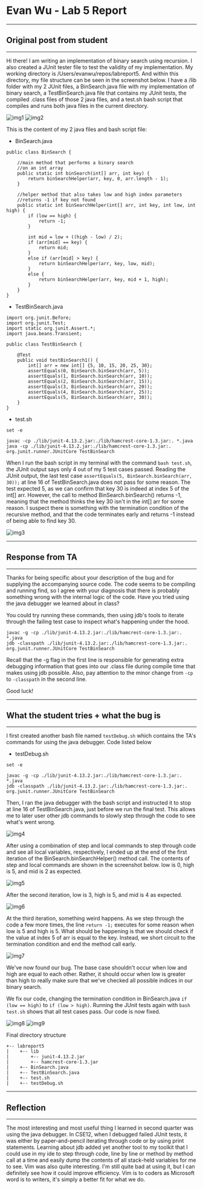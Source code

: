# Evan Wu - Lab 5 Report
---
## Original post from student
---

Hi there! I am writing an implementation of binary search using recursion. I also created a JUnit tester file to test the validity of my implementation. 
My working directory is /Users/evanwu/repos/labreport5. And within this directory, my file structure can be seen in the screenshot below. I have a /lib folder with my 2 JUnit files, 
a BinSearch.java file with my implementation of binary search, a TestBinSearch.java file that contains my JUnit tests, the compiled .class files of those 2 java files, and a test.sh bash script
that compiles and runs both java files in the current directory.


![img1](lab5images/s1.png)
![img2](lab5images/s2.png)

This is the content of my 2 java files and bash script file:

- BinSearch.java
```
public class BinSearch {

    //main method that performs a binary search
    //on an int array
    public static int binSearch(int[] arr, int key) {
        return binSearchHelper(arr, key, 0, arr.length - 1);
    }
    
    //helper method that also takes low and high index parameters
    //returns -1 if key not found
    public static int binSearchHelper(int[] arr, int key, int low, int high) {
        if (low == high) {
            return -1;
        }

        int mid = low + ((high - low) / 2);
        if (arr[mid] == key) {
            return mid;
        }
        else if (arr[mid] > key) {
            return binSearchHelper(arr, key, low, mid);
        }
        else {
            return binSearchHelper(arr, key, mid + 1, high);
        }
    }
}
```

- TestBinSearch.java
```
import org.junit.Before;
import org.junit.Test;
import static org.junit.Assert.*;
import java.beans.Transient;

public class TestBinSearch {

    @Test
    public void testBinSearch1() {
        int[] arr = new int[] {5, 10, 15, 20, 25, 30};
        assertEquals(0, BinSearch.binSearch(arr, 5));
        assertEquals(1, BinSearch.binSearch(arr, 10));
        assertEquals(2, BinSearch.binSearch(arr, 15));
        assertEquals(3, BinSearch.binSearch(arr, 20));
        assertEquals(4, BinSearch.binSearch(arr, 25));
        assertEquals(5, BinSearch.binSearch(arr, 30));
    }
}
```

- test.sh
```
set -e

javac -cp ./lib/junit-4.13.2.jar:./lib/hamcrest-core-1.3.jar:. *.java
java -cp ./lib/junit-4.13.2.jar:./lib/hamcrest-core-1.3.jar:. org.junit.runner.JUnitCore TestBinSearch
```

When I run the bash script in my terminal with the command `bash test.sh`, the JUnit output says only 4 out of my 5 test cases passed. 
Reading the JUnit output, the last test case `assertEquals(5, BinSearch.binSearch(arr, 30));` at line 16 of TestBinSearch.java does not pass for some reason. 
The test expected 5, as we can confirm that key 30 is indeed at index 5 of the int[] arr. However, the call to method BinSearch.binSearch() returns -1, meaning that the method thinks
the key 30 isn't in the int[] arr for some reason. I suspect there is something with the termination condition of the recursive method, and that the code terminates early and returns -1 
instead of being able to find key 30. 


![img3](lab5images/s3.png)

---
## Response from TA
---

Thanks for being specific about your description of the bug and for supplying the accompanying source code. The code seems to be compiling and running find, so I agree with your diagnosis 
that there is probably something wrong with the internal logic of the code. Have you tried using the java debugger we learned about in class?


You could try running these commands, then using jdb's tools to iterate through the failing test case to inspect what's happening under the hood. 

```
javac -g -cp ./lib/junit-4.13.2.jar:./lib/hamcrest-core-1.3.jar:. *.java
jdb -classpath ./lib/junit-4.13.2.jar:./lib/hamcrest-core-1.3.jar:. org.junit.runner.JUnitCore TestBinSearch
```

Recall that the -g flag in the first line is responsible for generating extra debugging information that goes into our .class file during compile time that makes using jdb possible.
Also, pay attention to the minor change from `-cp` to `-classpath` in the second line. 

Good luck!

---
## What the student tries + what the bug is
---

I first created another bash file named `testDebug.sh` which contains the TA's commands for using the java debugger. Code listed below

- testDebug.sh
```
set -e

javac -g -cp ./lib/junit-4.13.2.jar:./lib/hamcrest-core-1.3.jar:. *.java
jdb -classpath ./lib/junit-4.13.2.jar:./lib/hamcrest-core-1.3.jar:. org.junit.runner.JUnitCore TestBinSearch
```

Then, I ran the java debugger with the bash script and instructed it to stop at line 16 of TestBinSearch.java, just before we run the final test. This allows me to later user other jdb
commands to slowly step through the code to see what's went wrong.


![img4](lab5images/s4.png)

After using a combination of step and local commands to step through code and see all local variables, respectively, 
I ended up at the end of the first iteration of the BinSearch.binSearchHelper() method call. The contents of step and local commands are shown in the screenshot below. 
low is 0, high is 5, and mid is 2 as expected.


![img5](lab5images/s5.png)

After the second iteration, low is 3, high is 5, and mid is 4 as expected.


![img6](lab5images/s6.png)

At the third iteration, something weird happens. As we step through the code a few more times, the line `return -1;` executes for some reason when 
low is 5 and high is 5. What should be happening is that we should check if the value at index 5 of arr is equal to the key. Instead, we short circuit to the termination condition 
and end the method call early. 


![img7](lab5images/s7.png)

We've now found our bug. The base case shouldn't occur when low and high are equal to each other. Rather, it should occur when low is greater than high to really make sure that we've 
checked all possible indices in our binary search.

We fix our code, changing the termination condition in BinSearch.java `if (low == high)` to `if (low > high)`. Running the JUnit tests again with `bash test.sh` shows that all test cases pass.
Our code is now fixed.


![img8](lab5images/s8.png)
![img9](lab5images/s9.png)


Final directory structure


```
+-- labreport5
|    +-- lib
|        +-- junit-4.13.2.jar
|        +-- hamcrest-core-1.3.jar
|    +-- BinSearch.java
|    +-- TestBinSearch.java
|    +-- test.sh
|    +-- testDebug.sh
```

---
## Reflection
---

The most interesting and most useful thing I learned in second quarter was using the java debugger. In CSE12, when I debugged failed JUnit tests, it was either by paper-and-pencil iterating through code or by using print statements. Learning about jdb added yet another tool to my toolkit that I could use in my ide to step through code, line by line or method by method call at a time and easily dump the contents of all stack-held variables for me to see. Vim was also quite interesting. I'm still quite bad at using it, but I can definitely see how it could improve efficiency. Vim is to coders as Microsoft word is to writers, it's simply a better fit for what we do.
